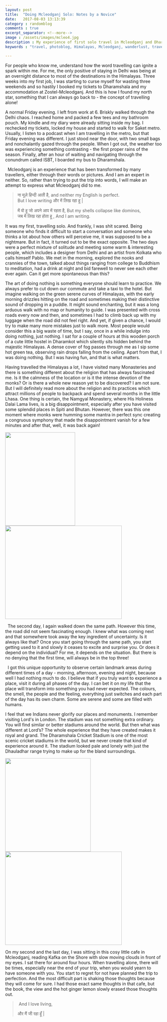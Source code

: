 ```yaml
---
layout: post
title:  "Doing Mcleodganj Solo: Notes by a Novice"
date:   2017-08-03 13:13:39
category : randomblog
comments : true
excerpt_separator: <!--more-->
image : /assets/images/mcleo4.jpg
description : My experience of first solo travel in Mcleodganj and Dharamshala
keywords : "travel, photoblog, Himalayas, Mcleodganj, wanderlust, travel diary, explore, achyutjoshi, achyut, iitjodhpur, himachal, roadtrip, tibet, weekend getaway, hills, dalai lama"

---
```


For people who know me, understand how the word travelling can ignite a spark within me. For me, the only positive of staying in Delhi was being at an overnight distance to most of the destinations in the Himalayas. Three weeks into my first job, I was starting to curse myself for wasting three weekends and so hastily I booked my tickets to Dharamshala and my accommodation at Zostel-Mcleodganj. And this is how I found my north star, something that I can always go back to  - the concept of travelling alone!  
<!--more-->

A normal Friday evening. I left from work at 6. Briskly walked through the Delhi chaos. I reached home and packed a few tees and my bathroom pouch. My kindle and my diary were already sitting inside my bag. I rechecked my tickets, locked my house and started to walk for Saket metro. Usually, I listen to a podcast when I am travelling in the metro, but that Friday evening was different. I just stood near the door, with two small bags and nonchalantly gazed through the people. When I got out, the weather too was experiencing something contrasting - the first proper rains of the season. Finally, after an hour of waiting and navigating through the conundrum called ISBT, I boarded my bus to Dharamshala.

  Mcleodganj is an experience that has been transformed by many travellers, either through their words or pictures. And I am an expert in neither. So, rather than trying to put the trip into words, I will make an attempt to express what Mcleodganj did to me.

>ना मूज़े हिन्दी आती है,
>and neither my English is perfect.       
>But I love writing
>और में लिख रहा हू &#124;
>
>में वो हू जो अपने आप में रहता है,
>But my shells collapse like dominos,               
>जब में लिख रहा होता हू ,
>And I am writing.

It was my first, travelling solo. And frankly, I was shit scared. Being someone who finds it difficult to start a conversation and someone who thinks a lot about how others will perceive me, it was supposed to be a nightmare. But in fact, it turned out to be the exact opposite. The two days were a perfect mixture of solitude and meeting some warm & interesting people, which includes a designer from Delhi and an artist from Kolkata who calls himself Pablo. We met in the morning, explored the nooks and crannies of the town, talked about things ranging from college to Buddhism to meditation, had a drink at night and bid farewell to never see each other ever again. Can it get more spontaneous than this?   

The art of doing nothing is something everyone should learn to practice. We always prefer to cut down our commute and take a taxi to the hotel. But imagine walking on the green serene curves of Himalayas, with the early morning drizzles hitting on the road and sometimes making their distinctive sound of dropping in a puddle. It might sound enchanting, but it was a long arduous walk with no map or humanity to guide. I was presented with cross roads every now and then, and sometimes I had to climb back up with my luggage when the road did not feel right. And yet, if given a chance, I would try to make many more mistakes just to walk more. Most people would consider this a big waste of time, but I say, once in a while indulge into doing nothing, just nothing. I sat for a couple of hours at this wooden porch of a cute little hostel in Dharamkot which silently sits hidden behind the majestic Himalayas. A dense cover of fog passes through me as I sip some hot green tea, observing rain drops falling from the ceiling. Apart from that, I was doing nothing. But I was having fun, and that is what matters.

Having travelled the Himalayas a lot, I have visited many Monasteries and there is something different about the religion that has always fascinated me. Is it the calmness of the location or is it the intense devotion of the monks? Or is there a whole new reason yet to be discovered? I am not sure. But I will definitely read more about the religion and its practices which attract millions of people to backpack and spend several months in the little Lhasa. One thing is certain, the Namgyal Monastery, where His Holiness Dalai Lama lives, is a big disappointment, especially after you have visited some splendid places in Spiti and Bhutan. However, there was this one moment where monks were humming some mantra in perfect sync creating a congruous symphony that made the disappointment vanish for a few minutes and after that, well, it was back again!

<image height = "300em" width = "225em" src="/assets/images/mcleo1.jpg"> </image>
<image height = "300em" width = "375em" src="/assets/images/mcleo2.jpg"> </image>

  The second day, I again walked down the same path. However this time, the road did not seem fascinating enough. I knew what was coming next and that somewhere took away the key ingredient of uncertainty. Is it always like that? Once you start going through the same path, you start getting used to it and slowly it ceases to excite and surprise you. Or does it depend on the individual? For me, it depends on the situation. But there is no denying that the first time, will always be in the top three!

  I got this unique opportunity to observe certain landmark areas during different times of a day - morning, afternoon, evening and night, because well I had nothing much to do. I believe that if you truly want to experience a place, visit it during all phases of the day. I can bet it on my life that the place will transform into something you had never expected. The colours, the smell, the people and the feeling, everything just switches and each part of the day has its own charm. Some are serene and some are filled with humans.

I feel that we Indians never glorify our places and monuments. I remember visiting Lord's in London. The stadium was not something extra ordinary. You will find similar or better stadiums around the world. But then what was different at Lord’s? The whole experience that they have created makes it royal and grand. The Dharamshala Cricket Stadium is one of the most scenic cricket stadiums in the world, but we never create that kind of experience around it. The stadium looked pale and lonely with just the Dhauladhar range trying to make up for the bland surroundings.

<image height = "300em" width = "275em" src="/assets/images/mcleo3.jpg"> </image>
<image height = "300em" width = "375em" src="/assets/images/mcleo4.jpg"> </image>


On my second and the last day, I was sitting in this cosy little cafe in Mcleodganj, reading Kafka on the Shore with slow moving clouds in front of my eyes. I sat there for around four hours. When travelling alone, there will be times, especially near the end of your trip, when you would yearn to have someone with you. You start to regret for not have planned the trip to perfection. And the most difficult part is shaking those thoughts because they will come for sure. I had those exact same thoughts in that cafe, but the book, the view and the hot ginger lemon slowly erased those thoughts out.

> And I love living,
>
>और मैं जी रहा हूँ &#124;
